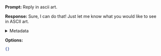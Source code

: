 **Prompt:**
Reply in ascii art.

**Response:**
Sure, I can do that! Just let me know what you would like to see in ASCII art.

<details><summary>Metadata</summary>

- Duration: 1570 ms
- Datetime: 2023-09-08T11:44:47.799615
- Model: gpt-3.5-turbo-0613

</details>

**Options:**
```json
{}
```

